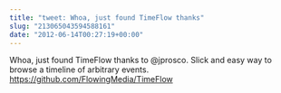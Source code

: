 ```yaml
---
title: "tweet: Whoa, just found TimeFlow thanks"
slug: "213065043594588161"
date: "2012-06-14T00:27:19+00:00"
---
```

Whoa, just found TimeFlow thanks to @jprosco. Slick and easy way to browse a timeline of arbitrary events. https://github.com/FlowingMedia/TimeFlow